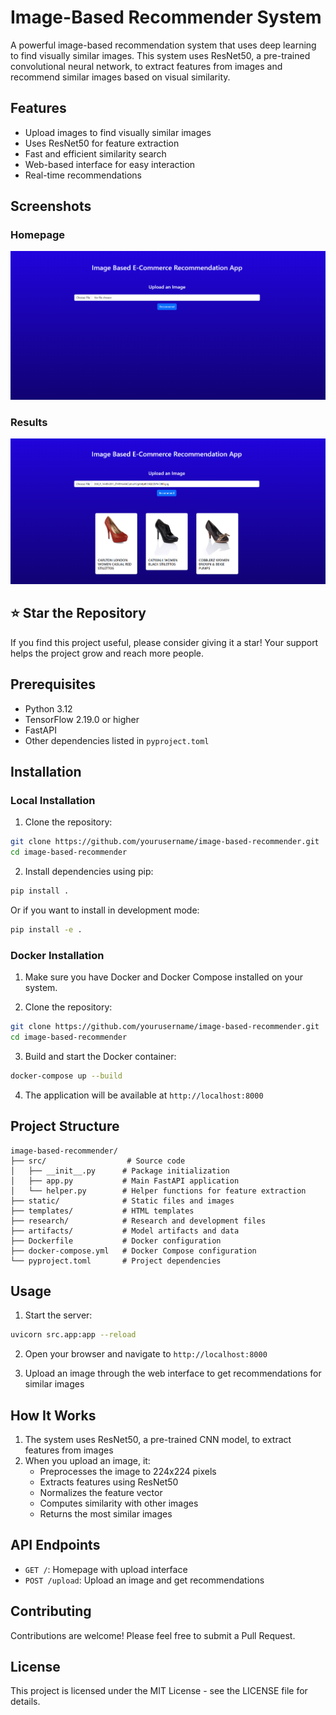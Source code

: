 # Image-Based Recommender System

A powerful image-based recommendation system that uses deep learning to find visually similar images. This system uses ResNet50, a pre-trained convolutional neural network, to extract features from images and recommend similar images based on visual similarity.

## Features

- Upload images to find visually similar images
- Uses ResNet50 for feature extraction
- Fast and efficient similarity search
- Web-based interface for easy interaction
- Real-time recommendations

## Screenshots

### Homepage
![Homepage Screenshot](screenshots/homepage.png)

### Results 
![Results Page Screenshot](screenshots/results.png)


## ⭐ Star the Repository

If you find this project useful, please consider giving it a star! Your support helps the project grow and reach more people.

## Prerequisites

- Python 3.12
- TensorFlow 2.19.0 or higher
- FastAPI
- Other dependencies listed in `pyproject.toml`

## Installation

### Local Installation

1. Clone the repository:
```bash
git clone https://github.com/yourusername/image-based-recommender.git
cd image-based-recommender
```

2. Install dependencies using pip:
```bash
pip install .
```
Or if you want to install in development mode:
```bash
pip install -e .
```

### Docker Installation

1. Make sure you have Docker and Docker Compose installed on your system.

2. Clone the repository:
```bash
git clone https://github.com/yourusername/image-based-recommender.git
cd image-based-recommender
```

3. Build and start the Docker container:
```bash
docker-compose up --build
```

4. The application will be available at `http://localhost:8000`

## Project Structure

```
image-based-recommender/
├── src/                  # Source code
│   ├── __init__.py      # Package initialization
│   ├── app.py           # Main FastAPI application
│   └── helper.py        # Helper functions for feature extraction
├── static/              # Static files and images
├── templates/           # HTML templates
├── research/            # Research and development files
├── artifacts/           # Model artifacts and data
├── Dockerfile           # Docker configuration
├── docker-compose.yml   # Docker Compose configuration
└── pyproject.toml       # Project dependencies
```

## Usage

1. Start the server:
```bash
uvicorn src.app:app --reload
```

2. Open your browser and navigate to `http://localhost:8000`

3. Upload an image through the web interface to get recommendations for similar images

## How It Works

1. The system uses ResNet50, a pre-trained CNN model, to extract features from images
2. When you upload an image, it:
   - Preprocesses the image to 224x224 pixels
   - Extracts features using ResNet50
   - Normalizes the feature vector
   - Computes similarity with other images
   - Returns the most similar images

## API Endpoints

- `GET /`: Homepage with upload interface
- `POST /upload`: Upload an image and get recommendations

## Contributing

Contributions are welcome! Please feel free to submit a Pull Request.

## License

This project is licensed under the MIT License - see the LICENSE file for details.